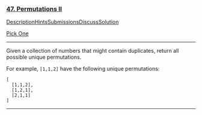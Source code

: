 ### [47. Permutations II](https://leetcode.com/problems/permutations-ii/description/)

[Description](https://leetcode.com/problems/permutations-ii/description/)[Hints](https://leetcode.com/problems/permutations-ii/hints/)[Submissions](https://leetcode.com/problems/permutations-ii/submissions/)[Discuss](https://leetcode.com/problems/permutations-ii/discuss/)[Solution](https://leetcode.com/problems/permutations-ii/solution/)

[Pick One](https://leetcode.com/problems/random-one-question/)

------

Given a collection of numbers that might contain duplicates, return all possible unique permutations.

For example,
`[1,1,2]` have the following unique permutations:

```
[
  [1,1,2],
  [1,2,1],
  [2,1,1]
]
```

------